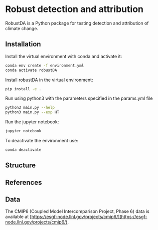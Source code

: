 # Robust detection and attribution

RobustDA is a Python package for testing detection and attribution of climate change.

## Installation

Install the virtual environment with conda and activate it:

```bash
conda env create -f environment.yml
conda activate robustDA
```

Install robustDA in the virtual environment:

```bash
pip install -e .
```

Run using python3 with the parameters specified in the params.yml file

```bash
python3 main.py --help
python3 main.py --exp HT 
```

Run the jupyter notebook:

```bash
jupyter notebook
```

To deactivate the environment use:
```bash
conda deactivate
```


## Structure

## References

## Data

The CMIP6 (Coupled Model Intercomparison Project, Phase 6) data is available at [https://esgf-node.llnl.gov/projects/cmip6/](https://esgf-node.llnl.gov/projects/cmip6/).
